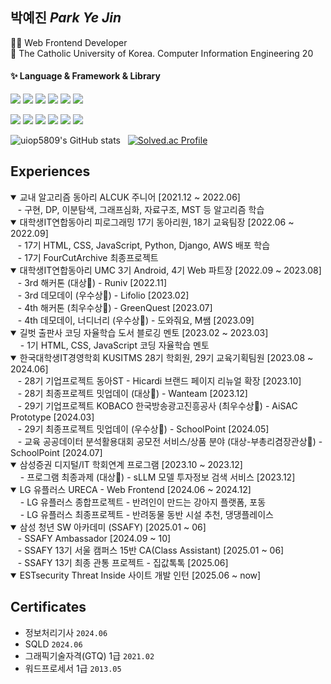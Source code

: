 <!--
**uiop5809/uiop5809** is a ✨ _special_ ✨ repository because its `README.md` (this file) appears on your GitHub profile.

Here are some ideas to get you started

- 🔭 I’m currently working on ...
- 🌱 I’m currently learning ...
- 👯 I’m looking to collaborate on ...
- 🤔 I’m looking for help with ...
- 💬 Ask me about ...
- 📫 How to reach me: ...
- 😄 Pronouns: ...
- ⚡ Fun fact: ....
-->

## 박예진 _Park Ye Jin_

👩‍💻 Web Frontend Developer  
📝 The Catholic University of Korea. Computer Information Engineering 20

#### ✨ Language & Framework & Library

<img src="https://img.shields.io/badge/HTML5-E34F26?style=flat&logo=HTML5&logoColor=white"/> <img src="https://img.shields.io/badge/CSS3-1572B6?style=flat&logo=CSS3&logoColor=white"/> <img src="https://img.shields.io/badge/JavaScript-F7DF1E?style=flat&logo=JavaScript&logoColor=white"/> <img src="https://img.shields.io/badge/TypeScript-3178C6?style=flat&logo=TypeScript&logoColor=white"/> <img src="https://img.shields.io/badge/React-61DAFB?style=flat&logo=React&logoColor=white"/> <img src="https://img.shields.io/badge/Next.js-000000?style=flat&logo=Next.js&logoColor=white"/>

<img src="https://img.shields.io/badge/ReactQuery-FF4154?style=flat&logo=reactQuery&logoColor=white"/> <img src="https://img.shields.io/badge/Storybook-FF4785?style=flat&logo=Storybook&logoColor=white"/> <img src="https://img.shields.io/badge/StyledComponents-DB7093?style=flat&logo=StyledComponents&logoColor=white"/> <img src="https://img.shields.io/badge/Recoil-0075EB?style=flat&logo=Recoil&logoColor=white"/> <img src="https://img.shields.io/badge/TailwindCSS-06B6D4?style=flat&logo=TailwindCSS&logoColor=white"/> <img src="https://img.shields.io/badge/Framer-0055FF?style=flat&logo=framer&logoColor=white"/>  <!-- [![Hits](https://hits.seeyoufarm.com/api/count/incr/badge.svg?url=https%3A%2F%2Fgithub.com%2Fuiop5809%2Fuiop5809.git&count_bg=%2379C83D&title_bg=%23555555&icon=&icon_color=%23E7E7E7&title=hits&edge_flat=false)] (https://hits.seeyoufarm.com) -->

![uiop5809's GitHub stats](https://github-readme-stats.vercel.app/api?username=uiop5809&show_icons=true&bg_color=00000000&title_color=F8418B&icon_color=F1D246&text_color=8C9196) &nbsp; [![Solved.ac Profile](http://mazassumnida.wtf/api/v2/generate_badge?boj=uiop5809)](https://solved.ac/uiop5809/)
<!-- [![Top Langs](https://github-readme-stats.vercel.app/api/top-langs/?username=uiop5809&layout=compact&hide=jupyter%20notebook&theme=transparent&show_icons=true&line_height=18&title_color=F8418B&bord3D3D&text_color=8C9196)](https://github.com/anuraghazra/github-readme-stats) &nbsp;&nbsp;&nbsp; -->

## Experiences
<details open>
  <summary>교내 알고리즘 동아리 ALCUK 주니어 [2021.12 ~ 2022.06]</summary>
  &nbsp;&nbsp;&nbsp;- 구현, DP, 이분탐색, 그래프심화, 자료구조, MST 등 알고리즘 학습
</details>

<details open> 
  <summary>대학생IT연합동아리 피로그래밍 17기 동아리원, 18기 교육팀장 [2022.06 ~ 2022.09]</summary>
  &nbsp;&nbsp;&nbsp;- 17기 HTML, CSS, JavaScript, Python, Django, AWS 배포 학습 <br/>
  &nbsp;&nbsp;&nbsp;- 17기 FourCutArchive 최종프로젝트 <br/>
</details>
  
<details open> 
  <summary>대학생IT연합동아리 UMC 3기 Android, 4기 Web 파트장 [2022.09 ~ 2023.08] </summary>  
  &nbsp;&nbsp;&nbsp;- 3rd 해커톤 (대상🥇) - Runiv [2022.11]  <br/>
  &nbsp;&nbsp;&nbsp;- 3rd 데모데이 (우수상🏅) - Lifolio [2023.02]   <br/>
  &nbsp;&nbsp;&nbsp;- 4th 해커톤 (최우수상🥇) - GreenQuest [2023.07]   <br/>
  &nbsp;&nbsp;&nbsp;- 4th 데모데이, 너디너리 (우수상🏅) - 도와줘요, M쌤 [2023.09] 
</details>

<details open>
  <summary>길벗 출판사 코딩 자율학습 도서 블로깅 멘토 [2023.02 ~ 2023.03]</summary>
  &nbsp;&nbsp;&nbsp; - 1기 HTML, CSS, JavaScript 코딩 자율학습 멘토
</details>

<details open>
  <summary>한국대학생IT경영학회 KUSITMS 28기 학회원, 29기 교육기획팀원 [2023.08 ~ 2024.06] </summary>
  &nbsp;&nbsp;&nbsp;- 28기 기업프로젝트 동아ST - Hicardi 브랜드 페이지 리뉴얼 확장 [2023.10]<br/>
  &nbsp;&nbsp;&nbsp;- 28기 최종프로젝트 밋업데이 (대상🥇) - Wanteam [2023.12]<br/>
  &nbsp;&nbsp;&nbsp;- 29기 기업프로젝트 KOBACO 한국방송광고진흥공사 (최우수상🏅) - AiSAC Prototype  [2024.03]<br/>
  &nbsp;&nbsp;&nbsp;- 29기 최종프로젝트 밋업데이 (우수상🏅) - SchoolPoint [2024.05]<br/>
  &nbsp;&nbsp;&nbsp;- 교육 공공데이터 분석활용대회 공모전 서비스/상품 분야 (대상-부총리겸장관상🏅) - SchoolPoint [2024.07]
</details>

<details open>
  <summary> 삼성증권 디지털/IT 학회연계 프로그램 [2023.10 ~ 2023.12] </summary> 
  &nbsp;&nbsp;&nbsp; - 프로그램 최종과제 (대상🥇) - sLLM 모델 투자정보 검색 서비스 [2023.12]
</details>

<details open>
  <summary>LG 유플러스 URECA - Web Frontend [2024.06 ~ 2024.12]</summary>
  &nbsp;&nbsp;&nbsp; - LG 유플러스 종합프로젝트 - 반려인이 만드는 강아지 플랫폼, 포동 <br/>
  &nbsp;&nbsp;&nbsp; - LG 유플러스 최종프로젝트 - 반려동물 동반 시설 추천, 댕댕플레이스
</details>
  
<details open>
  <summary>삼성 청년 SW 아카데미 (SSAFY) [2025.01 ~ 06] </summary>
  &nbsp;&nbsp;&nbsp;- SSAFY Ambassador [2024.09 ~ 10] <br />
  &nbsp;&nbsp;&nbsp;- SSAFY 13기 서울 캠퍼스 15반 CA(Class Assistant) [2025.01 ~ 06] <br />
  &nbsp;&nbsp;&nbsp;- SSAFY 13기 최종 관통 프로젝트 - 집값톡톡 [2025.06]
</details>

<details open>
  <summary>ESTsecurity Threat Inside 사이트 개발 인턴 [2025.06 ~ now] </summary>
</details>

## Certificates
* 정보처리기사 `2024.06`
* SQLD `2024.06`
* 그래픽기술자격(GTQ) 1급 `2021.02`
* 워드프로세서 1급 `2013.05`



